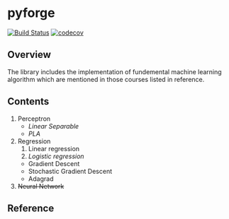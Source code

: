 # pyforge

[![Build Status](https://travis-ci.com/kevinkevin556/pyforge.svg?branch=master)](https://travis-ci.com/kevinkevin556/pyforge)
[![codecov](https://codecov.io/gh/kevinkevin556/pyforge/branch/master/graph/badge.svg)](https://codecov.io/gh/kevinkevin556/pyforge)

## Overview

The library includes the implementation of fundemental machine learning algorithm which are mentioned in those courses listed in reference.

## Contents

1. Perceptron
    * *Linear Separable*
    * *PLA*
2. Regression
    1. Linear regression
    2. *Logistic regression*
    * Gradient Descent
    * Stochastic Gradient Descent
    * Adagrad
3. ~~Neural Network~~

## Reference
